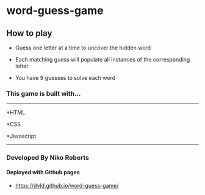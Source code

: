 # word-guess-game

## How to play

* Guess one letter at a time to uncover the hidden word

* Each matching guess will populate all instances of the corresponding letter

* You have 9 guesses to solve each word

### This game is built with...
---

*HTML

*CSS

*Javascript

---
### Developed By Niko Roberts

#### Deployed with Github pages

* https://dvld.github.io/word-guess-game/
